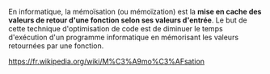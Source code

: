 En informatique, la mémoïsation (ou mémoïzation) est la **mise en cache des valeurs de retour d'une fonction selon ses valeurs d'entrée**. Le but de cette technique d'optimisation de code est de diminuer le temps d'exécution d'un programme informatique en mémorisant les valeurs retournées par une fonction.

https://fr.wikipedia.org/wiki/M%C3%A9mo%C3%AFsation

